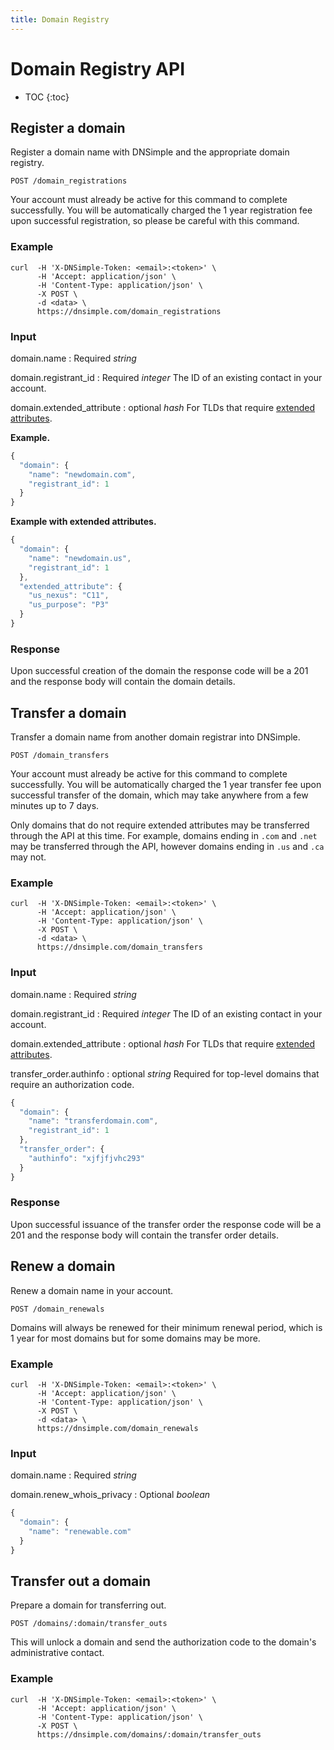 ```yaml
---
title: Domain Registry
---
```


# Domain Registry API

* TOC
{:toc}


## Register a domain

Register a domain name with DNSimple and the appropriate domain registry.

    POST /domain_registrations

Your account must already be active for this command to complete successfully.
You will be automatically charged the 1 year registration fee upon successful registration,
so please be careful with this command.

### Example

    curl  -H 'X-DNSimple-Token: <email>:<token>' \
          -H 'Accept: application/json' \
          -H 'Content-Type: application/json' \
          -X POST \
          -d <data> \
          https://dnsimple.com/domain_registrations

### Input

domain.name
: Required _string_

domain.registrant_id
: Required _integer_ The ID of an existing contact in your account.

domain.extended_attribute
: optional _hash_ For TLDs that require [extended attributes](/extended-attributes/).


**Example.**

~~~ js
{
  "domain": {
    "name": "newdomain.com",
    "registrant_id": 1
  }
}
~~~

**Example with extended attributes.**

~~~ js
{
  "domain": {
    "name": "newdomain.us",
    "registrant_id": 1
  },
  "extended_attribute": {
    "us_nexus": "C11",
    "us_purpose": "P3"
  }
}
~~~

### Response

Upon successful creation of the domain the response code will be a 201
and the response body will contain the domain details.

<!-- TODO
~~~ js
TODO
~~~
-->


## Transfer a domain

Transfer a domain name from another domain registrar into DNSimple.

    POST /domain_transfers

Your account must already be active for this command to complete successfully.
You will be automatically charged the 1 year transfer fee upon successful transfer of the domain,
which may take anywhere from a few minutes up to 7 days.

Only domains that do not require extended attributes may be transferred through the API at this time.
For example, domains ending in `.com` and `.net` may be transferred through the API,
however domains ending in `.us` and `.ca` may not.

### Example

    curl  -H 'X-DNSimple-Token: <email>:<token>' \
          -H 'Accept: application/json' \
          -H 'Content-Type: application/json' \
          -X POST \
          -d <data> \
          https://dnsimple.com/domain_transfers

### Input

domain.name
: Required _string_

domain.registrant_id
: Required _integer_ The ID of an existing contact in your account.

domain.extended_attribute
: optional _hash_ For TLDs that require [extended attributes](/extended-attributes/).

transfer_order.authinfo
: optional _string_ Required for top-level domains that require an authorization code.


~~~ js
{
  "domain": {
    "name": "transferdomain.com",
    "registrant_id": 1
  },
  "transfer_order": {
    "authinfo": "xjfjfjvhc293"
  }
}
~~~

### Response

Upon successful issuance of the transfer order the response code will be a 201
and the response body will contain the transfer order details.

<!-- TODO
~~~ js
TODO
~~~
-->


## Renew a domain

Renew a domain name in your account.

    POST /domain_renewals

Domains will always be renewed for their minimum renewal period,
which is 1 year for most domains but for some domains may be more.

### Example

    curl  -H 'X-DNSimple-Token: <email>:<token>' \
          -H 'Accept: application/json' \
          -H 'Content-Type: application/json' \
          -X POST \
          -d <data> \
          https://dnsimple.com/domain_renewals

### Input

domain.name
: Required _string_

domain.renew_whois_privacy
: Optional _boolean_


~~~ js
{
  "domain": {
    "name": "renewable.com"
  }
}
~~~

<!-- TODO
### Response

~~~ js
~~~
-->


## Transfer out a domain

Prepare a domain for transferring out.

    POST /domains/:domain/transfer_outs

This will unlock a domain and send the authorization code to the domain's administrative contact.

### Example

    curl  -H 'X-DNSimple-Token: <email>:<token>' \
          -H 'Accept: application/json' \
          -H 'Content-Type: application/json' \
          -X POST \
          https://dnsimple.com/domains/:domain/transfer_outs

<!-- TODO
### Response

~~~ js
~~~
-->

